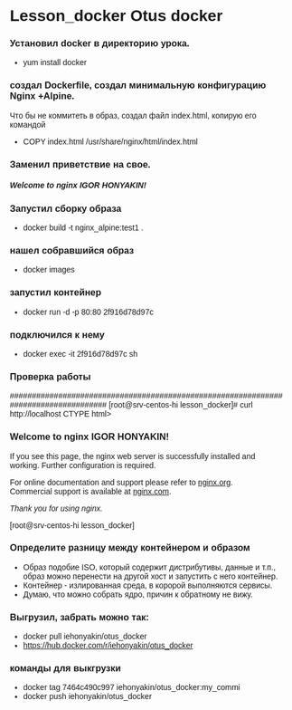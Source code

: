 # Lesson_docker Otus docker 

### Установил docker  в директорию урока.
* yum install docker

### создал Dockerfile, создал минимальную конфигурацию Nginx +Alpine.
Что бы не коммитеть в образ, создал файл index.html, копирую его командой
* COPY index.html /usr/share/nginx/html/index.html

### Заменил приветствие на свое.
<h5>Welcome to nginx IGOR HONYAKIN!</h5>

### Запустил сборку образа
* docker build -t nginx_alpine:test1 .

### нашел собравшийся образ 
* docker images

### запустил контейнер 
* docker run -d -p 80:80 2f916d78d97c

### подключился к нему 
* docker exec -it 2f916d78d97c sh

### Проверка работы


####################################################################################
[root@srv-centos-hi lesson_docker]# curl http://localhost
CTYPE html>
<html>
<head>
<title>Welcome to nginx!</title>
<style>
    body {
        width: 35em;
        margin: 0 auto;
        font-family: Tahoma, Verdana, Arial, sans-serif;
    }
</style>
</head>
<body>
<h3>Welcome to nginx IGOR HONYAKIN!</h3>
<p>If you see this page, the nginx web server is successfully installed and
working. Further configuration is required.</p>

<p>For online documentation and support please refer to
<a href="http://nginx.org/">nginx.org</a>.<br/>
Commercial support is available at
<a href="http://nginx.com/">nginx.com</a>.</p>

<p><em>Thank you for using nginx.</em></p>
</body>
</html>


[root@srv-centos-hi lesson_docker]


### Определите разницу между контейнером и образом

- Образ подобие ISO, который содержит дистрибутивы, данные и т.п., образ можно перенести на другой хост и запустить с него контейнер.
- Контейнер - излированная среда, в коророй выполняются сервисы.
- Думаю, что можно собрать ядро, причин к обратному не вижу.



### Выгрузил, забрать можно так:
* docker pull iehonyakin/otus_docker
* https://hub.docker.com/r/iehonyakin/otus_docker

### команды для выкгрузки
* docker tag 7464c490c997 iehonyakin/otus_docker:my_commi
* docker push iehonyakin/otus_docker









